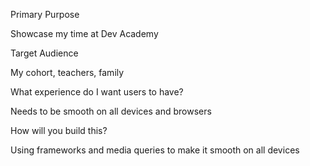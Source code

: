 Primary Purpose

Showcase my time at Dev Academy

Target Audience

My cohort, teachers, family

What experience do I want users to have?

Needs to be smooth on all devices and browsers

How will you build this?

Using frameworks and media queries to make it smooth on all devices
